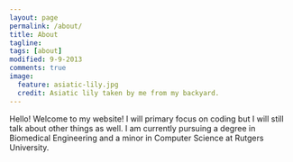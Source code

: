 ```yaml
---
layout: page
permalink: /about/
title: About
tagline: 
tags: [about]
modified: 9-9-2013
comments: true
image:
  feature: asiatic-lily.jpg
  credit: Asiatic lily taken by me from my backyard.
---
```



Hello! Welcome to my website! I will primary focus on
coding but I will still talk about other things as well. I am currently pursuing a degree in Biomedical Engineering and a minor in Computer Science at Rutgers University.

